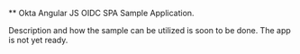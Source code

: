 ** Okta Angular JS OIDC SPA Sample Application.

Description and how the sample can be utilized is soon to be done. The app is not yet ready. 

